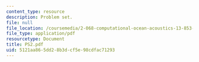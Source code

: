 ```yaml
---
content_type: resource
description: Problem set.
file: null
file_location: /coursemedia/2-068-computational-ocean-acoustics-13-853-spring-2003/5121aa865dd28b3dcf5e98cdfac71293_PS2.pdf
file_type: application/pdf
resourcetype: Document
title: PS2.pdf
uid: 5121aa86-5dd2-8b3d-cf5e-98cdfac71293
---
```

